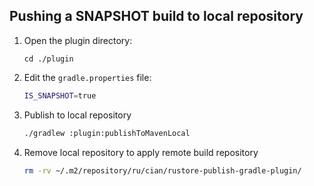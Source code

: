 ## Pushing a SNAPSHOT build to local repository

1. Open the plugin directory:
    ```
    cd ./plugin
    ```
2. Edit the `gradle.properties` file:
   ```bash
   IS_SNAPSHOT=true
   ```
3. Publish to local repository
   ```bash
   ./gradlew :plugin:publishToMavenLocal
   ```
4. Remove local repository to apply remote build repository
   ```bash
   rm -rv ~/.m2/repository/ru/cian/rustore-publish-gradle-plugin/
   ```
